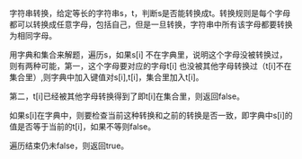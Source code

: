 字符串转换，给定等长的字符串s，t，判断s是否能转换成t。转换规则是每个字母都可以转换成任意字母，包括自己，但是一旦转换，字符串中所有该字母都要转换为相同字母。

用字典和集合来解题，遍历s，如果s[i] 不在字典里，说明这个字母没被转换过，则有两种可能，第一，这个字母要对应的字母t[i] 也没被其他字母转换过（t[i]不在集合里）,则字典中加入键值对s[i],t[i]，集合里加入t[i]。

第二，t[i]已经被其他字母转换得到了即t[i]在集合里，则返回false。

如果s[i]在字典中，则要检查当前这种转换和之前的转换是否一致，即字典中s[i]的值是否等于当前的t[i]，如果不等则false。

遍历结束仍未false，则返回true。